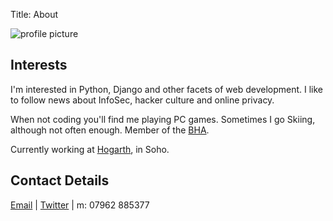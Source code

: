 Title: About

![profile picture]({filename}/img/profile.jpg)

Interests
---------

I'm interested in Python, Django and other facets of web development. I like to follow news about InfoSec, hacker culture and online privacy.

When not coding you'll find me playing PC games. Sometimes I go Skiing, although not often enough. Member of the [BHA](https://humanism.org.uk/).

Currently working at [Hogarth](http://www.hogarthww.com/), in Soho.

Contact Details
---------------

[Email](mailto:mth.power@gmail.com) | [Twitter](https://twitter.com/mthpower) | m: 07962 885377
